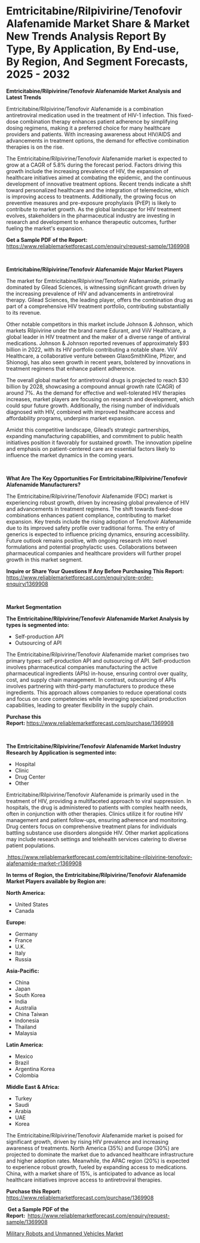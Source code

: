 <p><h1>Emtricitabine/Rilpivirine/Tenofovir Alafenamide Market Share & Market New Trends Analysis Report By Type, By Application, By End-use, By Region, And Segment Forecasts, 2025 - 2032</h1></p><p><strong>Emtricitabine/Rilpivirine/Tenofovir Alafenamide Market Analysis and Latest Trends</strong></p>
<p><p>Emtricitabine/Rilpivirine/Tenofovir Alafenamide is a combination antiretroviral medication used in the treatment of HIV-1 infection. This fixed-dose combination therapy enhances patient adherence by simplifying dosing regimens, making it a preferred choice for many healthcare providers and patients. With increasing awareness about HIV/AIDS and advancements in treatment options, the demand for effective combination therapies is on the rise.</p><p>The Emtricitabine/Rilpivirine/Tenofovir Alafenamide market is expected to grow at a CAGR of 5.8% during the forecast period. Factors driving this growth include the increasing prevalence of HIV, the expansion of healthcare initiatives aimed at combating the epidemic, and the continuous development of innovative treatment options. Recent trends indicate a shift toward personalized healthcare and the integration of telemedicine, which is improving access to treatments. Additionally, the growing focus on preventive measures and pre-exposure prophylaxis (PrEP) is likely to contribute to market growth. As the global landscape for HIV treatment evolves, stakeholders in the pharmaceutical industry are investing in research and development to enhance therapeutic outcomes, further fueling the market's expansion.</p></p>
<p><strong>Get a Sample PDF of the Report:&nbsp;</strong> <a href="https://www.reliablemarketforecast.com/enquiry/request-sample/1369908?utm_campaign=3352&utm_medium=2&utm_source=Github&utm_content=ia&utm_term=22032025&utm_id=emtricitabinerilpivirinetenofovir-alafenamide">https://www.reliablemarketforecast.com/enquiry/request-sample/1369908</a></p>
<p>&nbsp;</p>
<p><strong>Emtricitabine/Rilpivirine/Tenofovir Alafenamide Major Market Players</strong></p>
<p><p>The market for Emtricitabine/Rilpivirine/Tenofovir Alafenamide, primarily dominated by Gilead Sciences, is witnessing significant growth driven by the increasing prevalence of HIV and advancements in antiretroviral therapy. Gilead Sciences, the leading player, offers the combination drug as part of a comprehensive HIV treatment portfolio, contributing substantially to its revenue.</p><p>Other notable competitors in this market include Johnson & Johnson, which markets Rilpivirine under the brand name Edurant, and ViiV Healthcare, a global leader in HIV treatment and the maker of a diverse range of antiviral medications. Johnson & Johnson reported revenues of approximately $93 billion in 2022, with its HIV portfolio contributing a notable share. ViiV Healthcare, a collaborative venture between GlaxoSmithKline, Pfizer, and Shionogi, has also seen growth in recent years, bolstered by innovations in treatment regimens that enhance patient adherence.</p><p>The overall global market for antiretroviral drugs is projected to reach $30 billion by 2028, showcasing a compound annual growth rate (CAGR) of around 7%. As the demand for effective and well-tolerated HIV therapies increases, market players are focusing on research and development, which could spur future growth. Additionally, the rising number of individuals diagnosed with HIV, combined with improved healthcare access and affordability programs, underpins market expansion.</p><p>Amidst this competitive landscape, Gilead’s strategic partnerships, expanding manufacturing capabilities, and commitment to public health initiatives position it favorably for sustained growth. The innovation pipeline and emphasis on patient-centered care are essential factors likely to influence the market dynamics in the coming years.</p></p>
<p>&nbsp;</p>
<p><strong>What Are The Key Opportunities For Emtricitabine/Rilpivirine/Tenofovir Alafenamide Manufacturers?</strong></p>
<p><p>The Emtricitabine/Rilpivirine/Tenofovir Alafenamide (FDC) market is experiencing robust growth, driven by increasing global prevalence of HIV and advancements in treatment regimens. The shift towards fixed-dose combinations enhances patient compliance, contributing to market expansion. Key trends include the rising adoption of Tenofovir Alafenamide due to its improved safety profile over traditional forms. The entry of generics is expected to influence pricing dynamics, ensuring accessibility. Future outlook remains positive, with ongoing research into novel formulations and potential prophylactic uses. Collaborations between pharmaceutical companies and healthcare providers will further propel growth in this market segment.</p></p>
<p><strong>Inquire or Share Your Questions If Any Before Purchasing This Report:</strong> <a href="https://www.reliablemarketforecast.com/enquiry/pre-order-enquiry/1369908?utm_campaign=3352&utm_medium=2&utm_source=Github&utm_content=ia&utm_term=22032025&utm_id=emtricitabinerilpivirinetenofovir-alafenamide">https://www.reliablemarketforecast.com/enquiry/pre-order-enquiry/1369908</a></p>
<p>&nbsp;</p>
<p><strong>Market Segmentation</strong></p>
<p><strong>The Emtricitabine/Rilpivirine/Tenofovir Alafenamide Market Analysis by types is segmented into:</strong></p>
<p><ul><li>Self-production API</li><li>Outsourcing of API</li></ul></p>
<p><p>The Emtricitabine/Rilpivirine/Tenofovir Alafenamide market comprises two primary types: self-production API and outsourcing of API. Self-production involves pharmaceutical companies manufacturing the active pharmaceutical ingredients (APIs) in-house, ensuring control over quality, cost, and supply chain management. In contrast, outsourcing of APIs involves partnering with third-party manufacturers to produce these ingredients. This approach allows companies to reduce operational costs and focus on core competencies while leveraging specialized production capabilities, leading to greater flexibility in the supply chain.</p></p>
<p><strong>Purchase this Report:&nbsp;</strong><a href="https://www.reliablemarketforecast.com/purchase/1369908?utm_campaign=3352&utm_medium=2&utm_source=Github&utm_content=ia&utm_term=22032025&utm_id=emtricitabinerilpivirinetenofovir-alafenamide">https://www.reliablemarketforecast.com/purchase/1369908</a></p>
<p>&nbsp;</p>
<p><strong>The Emtricitabine/Rilpivirine/Tenofovir Alafenamide Market Industry Research by Application is segmented into:</strong></p>
<p><ul><li>Hospital</li><li>Clinic</li><li>Drug Center</li><li>Other</li></ul></p>
<p><p>Emtricitabine/Rilpivirine/Tenofovir Alafenamide is primarily used in the treatment of HIV, providing a multifaceted approach to viral suppression. In hospitals, the drug is administered to patients with complex health needs, often in conjunction with other therapies. Clinics utilize it for routine HIV management and patient follow-ups, ensuring adherence and monitoring. Drug centers focus on comprehensive treatment plans for individuals battling substance use disorders alongside HIV. Other market applications may include research settings and telehealth services catering to diverse patient populations.</p></p>
<p><a href="https://www.reliablemarketforecast.com/emtricitabine-rilpivirine-tenofovir-alafenamide-market-r1369908?utm_campaign=3352&utm_medium=2&utm_source=Github&utm_content=ia&utm_term=22032025&utm_id=emtricitabinerilpivirinetenofovir-alafenamide">&nbsp;https://www.reliablemarketforecast.com/emtricitabine-rilpivirine-tenofovir-alafenamide-market-r1369908</a></p>
<p><strong>In terms of Region, the Emtricitabine/Rilpivirine/Tenofovir Alafenamide Market Players available by Region are:</strong></p>
<p>
    <p> <strong> North America: </strong>
        <ul>
            <li>United States</li>
            <li>Canada</li>
        </ul>
        </p> 
    <p> <strong> Europe: </strong>
        <ul>
            <li>Germany</li>
            <li>France</li>
            <li>U.K.</li>
            <li>Italy</li>
            <li>Russia</li>
        </ul>
        </p> 
    <p> <strong> Asia-Pacific: </strong>
        <ul>
            <li>China</li>
            <li>Japan</li>
            <li>South Korea</li>
            <li>India</li>
            <li>Australia</li>
            <li>China Taiwan</li>
            <li>Indonesia</li>
            <li>Thailand</li>
            <li>Malaysia</li>
        </ul>
        </p> 
    <p> <strong> Latin America: </strong>
        <ul>
            <li>Mexico</li>
            <li>Brazil</li>
            <li>Argentina Korea</li>
            <li>Colombia</li>
        </ul>
        </p> 
    <p> <strong> Middle East & Africa: </strong>
        <ul>
            <li>Turkey</li>
            <li>Saudi</li>
            <li>Arabia</li>
            <li>UAE</li>
            <li>Korea</li>
        </ul>
    </p>
    </p>
<p><p>The Emtricitabine/Rilpivirine/Tenofovir Alafenamide market is poised for significant growth, driven by rising HIV prevalence and increasing awareness of treatments. North America (35%) and Europe (30%) are projected to dominate the market due to advanced healthcare infrastructure and higher adoption rates. Meanwhile, the APAC region (20%) is expected to experience robust growth, fueled by expanding access to medications. China, with a market share of 15%, is anticipated to advance as local healthcare initiatives improve access to antiretroviral therapies.</p></p>
<p><strong>Purchase this Report: </strong><a href="https://www.reliablemarketforecast.com/purchase/1369908?utm_campaign=3352&utm_medium=2&utm_source=Github&utm_content=ia&utm_term=22032025&utm_id=emtricitabinerilpivirinetenofovir-alafenamide">https://www.reliablemarketforecast.com/purchase/1369908</a></p>
<p>&nbsp;<strong>Get a Sample PDF of the Report:&nbsp;&nbsp;</strong><a href="https://www.reliablemarketforecast.com/enquiry/request-sample/1369908?utm_campaign=3352&utm_medium=2&utm_source=Github&utm_content=ia&utm_term=22032025&utm_id=emtricitabinerilpivirinetenofovir-alafenamide">https://www.reliablemarketforecast.com/enquiry/request-sample/1369908</a></p>
<p><strong></strong></p>
<p><p><a href="https://github.com/boccalyver5k/Market-Research-Report-List-1/blob/main/military-robots-and-unmanned-vehicles-market.md?utm_campaign=3352&utm_medium=2&utm_source=Github&utm_content=ia&utm_term=22032025&utm_id=emtricitabinerilpivirinetenofovir-alafenamide">Military Robots and Unmanned Vehicles Market</a></p></p>